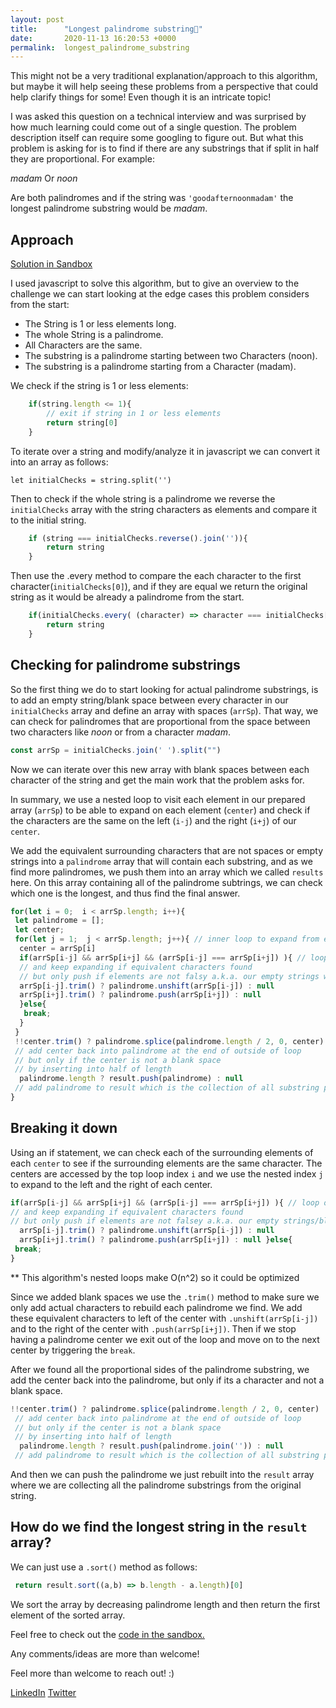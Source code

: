```yaml
---
layout: post
title:      "Longest palindrome substring👾"
date:       2020-11-13 16:20:53 +0000
permalink:  longest_palindrome_substring
---
```



This might not be a very traditional explanation/approach to this algorithm, but maybe it will help seeing these problems from a perspective that could help clarify things for some! Even though it is an intricate topic!

I was asked this question on a technical interview and was surprised by how much learning could come out of a single question. The problem description itself can require some googling to figure out. But what this problem is asking for is to find if there are any substrings that if split in half they are proportional. For example:

*madam*
Or
*noon*

Are both palindromes and if the string was `'goodafternoonmadam'` the longest palindrome substring would be *madam*. 

## Approach

[Solution in Sandbox](https://codesandbox.io/s/longest-palindrome-challenge-4juzy?file=/src/index.js)

I used javascript to solve this algorithm, but to give an overview to the challenge we can start looking at the edge cases this problem considers from the start:

* The String is 1 or less elements long.
* The whole String is a palindrome.
* All Characters are the same.
* The substring is a palindrome starting between two Characters (noon).
* The substring is a palindrome starting from a Character (madam).

We check if the string is 1 or less elements:

``` javascript
    if(string.length <= 1){ 
        // exit if string in 1 or less elements
        return string[0]
    }
```

To iterate over a string and modify/analyze it in javascript we can convert it into an array as follows:

`let initialChecks = string.split('')`

Then to check if the whole string is a palindrome we reverse the `initialChecks` array with the string characters as elements and compare it to the initial string.

``` javascript
    if (string === initialChecks.reverse().join('')){
        return string
    }
```

Then use the .every method to compare the each character to the first character(`initialChecks[0]`), and if they are equal we return the original string as it would be already a palindrome from the start.


``` javascript
    if(initialChecks.every( (character) => character === initialChecks[0] )){ // exit if all charactes are equal
        return string
    }
```

## Checking for palindrome substrings

So the first thing we do to start looking for actual palindrome substrings, is to add an empty string/blank space between every character in our `initialChecks` array and define an array with spaces (`arrSp`). That way, we can check for palindromes that are proportional from the space between two characters like *noon* or from a character *madam*.

``` javascript
const arrSp = initialChecks.join(' ').split("")
```

Now we can iterate over this new array with blank spaces between each character of the string and get the main work that the problem asks for.

In summary, we use a nested loop to visit each element in our prepared array (`arrSp`) to be able to expand on each element (`center`) and check if the characters are the same on the left (`i-j`) and the right (`i+j`) of our `center`. 

We add the equivalent surrounding characters that are not spaces or empty strings into a `palindrome` array that will contain each substring, and as we find more palindromes, we push them into an array which we called `results` here. On this array containing all of the palindrome subtrings, we can check which one is the longest, and thus find the final answer.

``` javascript
for(let i = 0;  i < arrSp.length; i++){
 let palindrome = [];
 let center;
 for(let j = 1;  j < arrSp.length; j++){ // inner loop to expand from each center (space or letter)
  center = arrSp[i]
  if(arrSp[i-j] && arrSp[i+j] && (arrSp[i-j] === arrSp[i+j]) ){ // loop outwards on every center
  // and keep expanding if equivalent characters found 
  // but only push if elements are not falsy a.k.a. our empty strings we added earlier
  arrSp[i-j].trim() ? palindrome.unshift(arrSp[i-j]) : null
  arrSp[i+j].trim() ? palindrome.push(arrSp[i+j]) : null 
  }else{
   break;
  }                
 }       
 !!center.trim() ? palindrome.splice(palindrome.length / 2, 0, center) : null 
 // add center back into palindrome at the end of outside of loop
 // but only if the center is not a blank space
 // by inserting into half of length
  palindrome.length ? result.push(palindrome) : null
 // add palindrome to result which is the collection of all substring palindromes in the string       
}

```

## Breaking it down

Using an if statement, we can check each of the surrounding elements of each `center` to see if the surrounding elements are the same character. The centers are accessed by the top loop index `i` and we use the nested index `j` to expand to the left and the right of each center.

``` javascript
if(arrSp[i-j] && arrSp[i+j] && (arrSp[i-j] === arrSp[i+j]) ){ // loop outwards on every center
// and keep expanding if equivalent characters found 
// but only push if elements are not falsey a.k.a. our empty strings/blank spaces we added earlier
  arrSp[i-j].trim() ? palindrome.unshift(arrSp[i-j]) : null
  arrSp[i+j].trim() ? palindrome.push(arrSp[i+j]) : null }else{
 break;
}                
```
** This algorithm's nested loops make O(n^2) so it could be optimized

Since we added blank spaces we use the `.trim()` method  to make sure we only add actual characters to rebuild each palindrome we find. We add these equivalent characters to left of the center with `.unshift(arrSp[i-j])` and to the right of the center with `.push(arrSp[i+j])`. Then if we stop having a palindrome center we exit out of the loop and move on to the next center by triggering the `break`.

After we found all the proportional sides of the palindrome substring, we add the center back into the palindrome, but only if its a character and not a blank space.

``` javascript
!!center.trim() ? palindrome.splice(palindrome.length / 2, 0, center) : null 
 // add center back into palindrome at the end of outside of loop
 // but only if the center is not a blank space
 // by inserting into half of length
  palindrome.length ? result.push(palindrome.join('')) : null
 // add palindrome to result which is the collection of all substring palindromes in the string   
```

And then we can push the palindrome we just rebuilt into the `result` array where we are collecting all the palindrome substrings from the original string.

## How do we find the longest string in the `result` array?

We can just use a `.sort()` method as follows:

``` javascript
 return result.sort((a,b) => b.length - a.length)[0]
```

We sort the array by decreasing palindrome length and then return the first element of the sorted array. 

Feel free to check out the [code in the sandbox.](https://codesandbox.io/s/longest-palindrome-challenge-4juzy?file=/src/index.js)

Any comments/ideas are more than welcome!

Feel more than welcome to reach out! :)

[LinkedIn](https://www.linkedin.com/in/santiago-salazar-pavajeau/)
[Twitter](https://twitter.com/santispavajeau)


